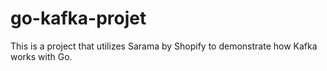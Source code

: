# go-kafka-projet

This is a project that utilizes Sarama by Shopify to demonstrate how Kafka works with Go.
